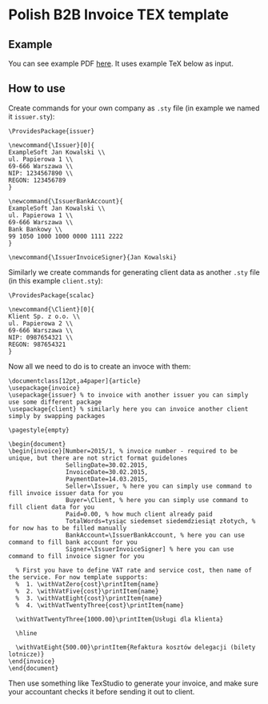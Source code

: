 Polish B2B Invoice TEX template
===

Example
---

You can see example PDF [here](https://github.com/MateuszKubuszok/B2BInvoiceTexTemplate/releases/download/0.2/example.pdf). It uses example TeX below as input.

How to use
---

Create commands for your own company as `.sty` file (in example we named it `issuer.sty`):

    \ProvidesPackage{issuer}

    \newcommand{\Issuer}[0]{
    ExampleSoft Jan Kowalski \\
    ul. Papierowa 1 \\
    69-666 Warszawa \\
    NIP: 1234567890 \\
    REGON: 123456789
    }

    \newcommand{\IssuerBankAccount}{
    ExampleSoft Jan Kowalski \\
    ul. Papierowa 1 \\
    69-666 Warszawa \\
    Bank Bankowy \\
    99 1050 1000 1000 0000 1111 2222
    }

    \newcommand{\IssuerInvoiceSigner}{Jan Kowalski}

Similarly we create commands for generating client data as another `.sty` file (in this example `client.sty`):

    \ProvidesPackage{scalac}

    \newcommand{\Client}[0]{
    Klient Sp. z o.o. \\
    ul. Papierowa 2 \\
    69-666 Warszawa \\
    NIP: 0987654321 \\
    REGON: 987654321
    }

Now all we need to do is to create an invoce with them:

    \documentclass[12pt,a4paper]{article}
    \usepackage{invoice}
    \usepackage{issuer} % to invoice with another issuer you can simply use some different package
    \usepackage{client} % similarly here you can invoice another client simply by swapping packages

    \pagestyle{empty}

    \begin{document}
    \begin{invoice}[Number=2015/1, % invoice number - required to be unique, but there are not strict format guidelones
                    SellingDate=30.02.2015,
                    InvoiceDate=30.02.2015,
                    PaymentDate=14.03.2015,
                    Seller=\Issuer, % here you can simply use command to fill invoice issuer data for you
                    Buyer=\Client, % here you can simply use command to fill client data for you
                    Paid=0.00, % how much client already paid
                    TotalWords=tysiąc siedemset siedemdziesiąt złotych, % for now has to be filled manually
                    BankAccount=\IssuerBankAccount, % here you can use command to fill bank account for you
                    Signer=\IssuerInvoiceSigner] % here you can use command to fill invoice signer for you

      % First you have to define VAT rate and service cost, then name of the service. For now template supports:
      %  1. \withVatZero{cost}\printItem{name}
      %  2. \withVatFive{cost}\printItem{name}
      %  3. \withVatEight{cost}\printItem{name}
      %  4. \withVatTwentyThree{cost}\printItem{name}

      \withVatTwentyThree{1000.00}\printItem{Usługi dla klienta}

      \hline

      \withVatEight{500.00}\printItem{Refaktura kosztów delegacji (bilety lotnicze)}
    \end{invoice}
    \end{document}

Then use something like TexStudio to generate your invoice, and make sure your accountant checks it before sending it out to client.

